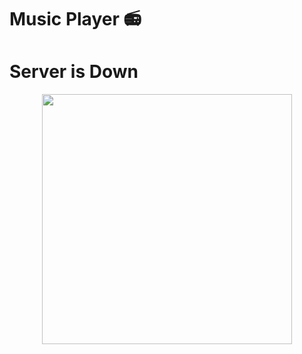 # Music Player 📻

# Server is Down

<p align="center"><a href="https://t.me/SDBOTs_Inifinity"><img src="https://telegra.ph/file/6d135ea16750773d61dec.png" width="400"></a></p>
<p align="center">

